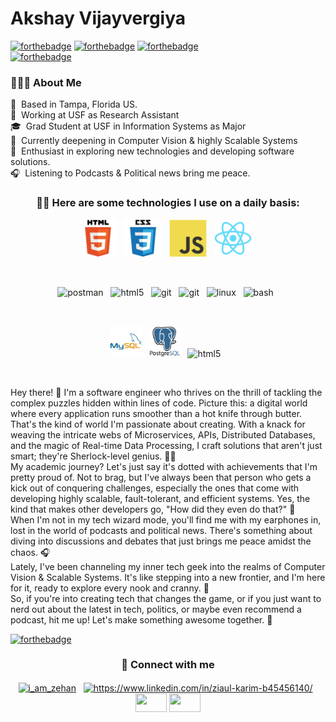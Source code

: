 # Akshay Vijayvergiya


[![forthebadge](https://forthebadge.com/images/badges/powered-by-responsibility.svg)](https://forthebadge.com)
[![forthebadge](https://forthebadge.com/images/badges/uses-brains.svg)](https://forthebadge.com)
[![forthebadge](https://forthebadge.com/images/badges/not-a-bug-a-feature.svg)](https://forthebadge.com)<br>
[![forthebadge](https://forthebadge.com/images/badges/gluten-free.svg)](https://forthebadge.com)

<h3 align="left"> 👨🏻‍💻 About Me </h3>
<p align="left">
🌱 &nbsp;Based in Tampa, Florida US.<br>
💼 &nbsp;Working at USF as Research Assistant<br>
🎓 &nbsp;Grad Student at USF in Information Systems as Major<br>
🔭 &nbsp;Currently deepening in Computer Vision & highly Scalable Systems<br>
👾 &nbsp;Enthusiast in exploring new technologies and developing software solutions.<br> 
🎧 &nbsp;Listening to Podcasts & Political news bring me peace.<br>
</p>


<h3 align="center">
  👷🏼 Here are some technologies I use on a daily basis:
</h3>
<p align="center">
 <img src="https://raw.githubusercontent.com/devicons/devicon/master/icons/html5/html5-original-wordmark.svg" alt="html5" height="60"/>&nbsp;&nbsp;
 <img src="https://raw.githubusercontent.com/devicons/devicon/master/icons/css3/css3-original-wordmark.svg" alt="css3" height="60"/>&nbsp;&nbsp;
 <img src="https://raw.githubusercontent.com/devicons/devicon/master/icons/javascript/javascript-original.svg" alt="javascript" height="60"/>&nbsp;&nbsp;
<img src = "https://raw.githubusercontent.com/devicons/devicon/master/icons/react/react-original.svg" height="60" />&nbsp;&nbsp;
</p>

</br>
<p align="center">
 <img src="https://raw.githubusercontent.com/gilbarbara/logos/main/logos/postman-icon.svg" alt="postman" height="50"/>&nbsp;&nbsp;
 <img src="https://raw.githubusercontent.com/gilbarbara/logos/main/logos/fastapi-icon.svg" alt="html5" height="50"/>&nbsp;&nbsp;
 <img src="https://www.vectorlogo.zone/logos/git-scm/git-scm-icon.svg" alt="git" width="40" height="40"/>&nbsp;&nbsp;
<img src="https://upload.vectorlogo.zone/logos/bitbucket/images/11915f2e-3287-46b6-a81d-0daad8160e11.svg" alt="git" height="50"/>&nbsp;&nbsp;
<img src="https://wiki.hornbill.com/images/7/70/Docker_logo.png" alt="linux" width="40" height="40"/>&nbsp;&nbsp;
<img src="https://github.com/iamzehan/FastAPI-Beanie-MongoDB/assets/43857150/1965d7c4-ae5d-46b9-8c5e-fae7466ec91e" alt="bash" height="50"/>&nbsp;&nbsp;
 
  
</p>
</br>
<p align="center">
 <img src="https://raw.githubusercontent.com/devicons/devicon/master/icons/mysql/mysql-original-wordmark.svg" alt="mysql" height="50"/>&nbsp;&nbsp;
<img src="https://raw.githubusercontent.com/devicons/devicon/master/icons/postgresql/postgresql-original-wordmark.svg" alt="postgresql" height="50"/>&nbsp;&nbsp;
<img src="https://raw.githubusercontent.com/gilbarbara/logos/main/logos/mongodb-icon.svg" alt="html5" height="50"/>&nbsp;&nbsp; 
</p>
<br/>

<p>
Hey there! 👋 I'm a software engineer who thrives on the thrill of tackling the complex puzzles hidden within lines of code. Picture this: a digital world where every application runs smoother than a hot knife through butter. That's the kind of world I'm passionate about creating. With a knack for weaving the intricate webs of Microservices, APIs, Distributed Databases, and the magic of Real-time Data Processing, I craft solutions that aren't just smart; they're Sherlock-level genius. 🕵️‍♂️
<br>
My academic journey? Let's just say it's dotted with achievements that I'm pretty proud of. Not to brag, but I've always been that person who gets a kick out of conquering challenges, especially the ones that come with developing highly scalable, fault-tolerant, and efficient systems. Yes, the kind that makes other developers go, "How did they even do that?" 🚀
<br>
When I'm not in my tech wizard mode, you'll find me with my earphones in, lost in the world of podcasts and political news. There's something about diving into discussions and debates that just brings me peace amidst the chaos. 🎧
<br>
Lately, I've been channeling my inner tech geek into the realms of Computer Vision & Scalable Systems. It's like stepping into a new frontier, and I'm here for it, ready to explore every nook and cranny. 🌌
<br>
So, if you're into creating tech that changes the game, or if you just want to nerd out about the latest in tech, politics, or maybe even recommend a podcast, hit me up! Let's make something awesome together. 🌟 <br>

</p>

[![forthebadge](http://forthebadge.com/images/badges/built-with-love.svg)](http://forthebadge.com)

   


<h3 align="center">🤝 Connect with me</h3>
<p align="center">
<a href="https://github.com/akshayvijayvargiya" target="_blank">
<img align="center" src="https://raw.githubusercontent.com/rahuldkjain/github-profile-readme-generator/master/src/images/icons/Social/github.svg" alt="i_am_zehan" height="30" /></a>&nbsp;&nbsp; 
<a href="https://www.linkedin.com/in/akshay-vijayvergiya-6a41a310a/" target="_blank">
<img align="center" src="https://raw.githubusercontent.com/rahuldkjain/github-profile-readme-generator/master/src/images/icons/Social/linked-in-alt.svg" alt="https://www.linkedin.com/in/ziaul-karim-b45456140/" height="30" /></a>&nbsp;&nbsp;
<a href="https://mail.google.com/mail/?view=cm&fs=1&to=akshayvijayvargiya02@gmail.com" target="_blank"><img align="center" src="https://upload.wikimedia.org/wikipedia/commons/7/7e/Gmail_icon_%282020%29.svg" width="50" height="30" /></a>
<a href="https://akshayvijayvergiya.com" target="_blank"><img align="center" src="https://raw.githubusercontent.com/rahuldkjain/github-profile-readme-generator/master/src/images/icons/Devops/travisci.svg" width="50" height="30" /></a>
</p>

